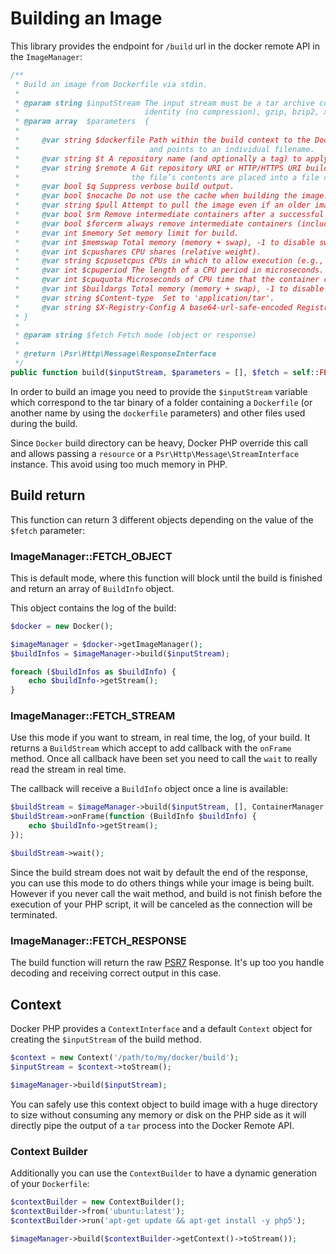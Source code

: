 # Building an Image

This library provides the endpoint for `/build` url in the docker remote API in the `ImageManager`:

```php
/**
 * Build an image from Dockerfile via stdin.
 *
 * @param string $inputStream The input stream must be a tar archive compressed with one of the following algorithms: 
 *                            identity (no compression), gzip, bzip2, xz.
 * @param array  $parameters  {
 *
 *     @var string $dockerfile Path within the build context to the Dockerfile. This is ignored if remote is specified 
 *                             and points to an individual filename.
 *     @var string $t A repository name (and optionally a tag) to apply to the resulting image in case of success.
 *     @var string $remote A Git repository URI or HTTP/HTTPS URI build source. If the URI specifies a filename, 
 *                         the file’s contents are placed into a file called Dockerfile.
 *     @var bool $q Suppress verbose build output.
 *     @var bool $nocache Do not use the cache when building the image.
 *     @var string $pull Attempt to pull the image even if an older image exists locally
 *     @var bool $rm Remove intermediate containers after a successful build (default behavior).
 *     @var bool $forcerm always remove intermediate containers (includes rm)
 *     @var int $memory Set memory limit for build.
 *     @var int $memswap Total memory (memory + swap), -1 to disable swap.
 *     @var int $cpushares CPU shares (relative weight).
 *     @var string $cpusetcpus CPUs in which to allow execution (e.g., 0-3, 0,1).
 *     @var int $cpuperiod The length of a CPU period in microseconds.
 *     @var int $cpuquota Microseconds of CPU time that the container can get in a CPU period.
 *     @var int $buildargs Total memory (memory + swap), -1 to disable swap.
 *     @var string $Content-type  Set to 'application/tar'.
 *     @var string $X-Registry-Config A base64-url-safe-encoded Registry Auth Config JSON object
 * }
 *
 * @param string $fetch Fetch mode (object or response)
 *
 * @return \Psr\Http\Message\ResponseInterface
 */
public function build($inputStream, $parameters = [], $fetch = self::FETCH_OBJECT);
```

In order to build an image you need to provide the `$inputStream` variable which correspond to the tar binary of a 
folder containing a `Dockerfile` (or another name by using the `dockerfile` parameters) and other files used during the
build.

Since `Docker` build directory can be heavy, Docker PHP override this call and allows passing a `resource` or a 
`Psr\Http\Message\StreamInterface` instance. This avoid using too much memory in PHP.

## Build return

This function can return 3 different objects depending on the value of the `$fetch` parameter:
 
### ImageManager::FETCH_OBJECT

This is default mode, where this function will block until the build is finished and return an array of `BuildInfo` 
object.

This object contains the log of the build:

```php
$docker = new Docker();

$imageManager = $docker->getImageManager();
$buildInfos = $imageManager->build($inputStream);

foreach ($buildInfos as $buildInfo) {
    echo $buildInfo->getStream();
}
```

### ImageManager::FETCH_STREAM

Use this mode if you want to stream, in real time, the log, of your build. It returns a `BuildStream` which accept to 
add callback with the `onFrame` method. Once all callback have been set you need to call the `wait` to really read the
stream in real time.

The callback will receive a `BuildInfo` object once a line is available:

```php
$buildStream = $imageManager->build($inputStream, [], ContainerManager::FETCH_STREAM);
$buildStream->onFrame(function (BuildInfo $buildInfo) {
    echo $buildInfo->getStream();
});

$buildStream->wait();
```

Since the build stream does not wait by default the end of the response, you can use this mode to do others things 
while your image is being built. However if you never call the wait method, and build is not finish before the 
execution of your PHP script, it will be canceled as the connection will be terminated.


### ImageManager::FETCH_RESPONSE

The build function will return the raw [PSR7](http://www.php-fig.org/psr/psr-7/) Response. It's up too you handle 
decoding and receiving correct output in this case.

## Context

Docker PHP provides a `ContextInterface` and a default `Context` object for creating the `$inputStream` of the build
method.

```php
$context = new Context('/path/to/my/docker/build');
$inputStream = $context->toStream();

$imageManager->build($inputStream);
```

You can safely use this context object to build image with a huge directory to size without consuming any memory or disk
on the PHP side as it will directly pipe the output of a `tar` process into the Docker Remote API.

### Context Builder

Additionally you can use the `ContextBuilder` to have a dynamic generation of your `Dockerfile`:

```php
$contextBuilder = new ContextBuilder();
$contextBuilder->from('ubuntu:latest');
$contextBuilder->run('apt-get update && apt-get install -y php5');

$imageManager->build($contextBuilder->getContext()->toStream());
```

